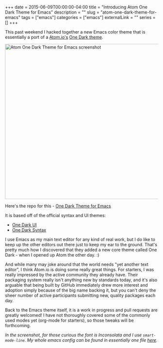+++
date = 2015-06-09T00:00:00-04:00
title = "Introducing Atom One Dark Theme for Emacs"
description = ""
slug = "atom-one-dark-theme-for-emacs"
tags = ["emacs"]
categories = ["emacs"]
externalLink = ""
series = []
+++

This past weekend I hacked together a new Emacs color theme that is
essentially a port of a [Atom.io's](https://atom.io/)
[One Dark theme](https://atom.io/themes/one-dark-syntax).

<img src="/images/atom_one_dark_theme_emacs.png" alt="Atom One Dark Theme for Emacs screenshot" width="510px" class="centered">

<!-- PELICAN_END_SUMMARY -->

Here's the repo for this - [One Dark Theme for Emacs](https://github.com/jonathanchu/atom-one-dark-theme)

It is based off of the official syntax and UI themes:

* [One Dark UI](https://atom.io/themes/one-dark-ui)
* [One Dark Syntax](https://atom.io/themes/one-dark-syntax)

I use Emacs as my main text editor for any kind of real work, but I do
like to keep up the other editors out there just to keep my ear to the
ground. That's pretty much how I discovered that they added a new core
theme called One Dark - when I opened up Atom the other day. :)

And while many may joke around that the world needs "yet another text
editor", I think Atom.io is doing some really great things. For
starters, I was really impressed by the active community they already
have. Their packaging system really isn't anything new by standards
today, and it's also arguable that being built by GitHub immediately
drew more interest and adoption simply because of the big name backing
it, but you can't deny the sheer number of active participants
submitting new, quality packages each day.

Back to the Emacs theme itself, it is a work in progress and pull
requests are greatly welcomed! I have not thoroughly covered some of
the commonly used modes yet (org-mode for starters), so those tweaks
will be forthcoming.

*In the screenshot, for those curious the font is Inconsolata and I
 use `smart-mode-line`. My whole emacs config can be found in
 essentially one file [here](https://github.com/jonathanchu/dotemacs).*
